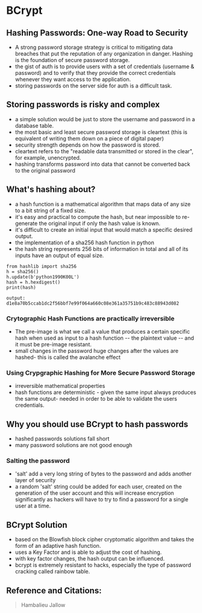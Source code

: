 # BCrypt

## Hashing Passwords: One-way Road to Security

- A strong password storage strategy is critical to mitigating data breaches that put the reputation of any organization in danger. Hashing is the foundation of secure password storage.
- the gist of auth is to provide users with a set of credentials (username & password) and to verify that they provide the correct credentials whenever they want access to the application.
- storing passwords on the server side for auth is a difficult task.

## Storing passwords is risky and complex

- a simple solution would be just to store the username and password in a database table.
- the most basic and least secure password storage is cleartext (this is equivalent of writing them down on a piece of digital paper)
- security strength depends on how the password is stored.
- cleartext refers to the "readable data transmitted or stored in the clear", for example, unencrypted.
- hashing transforms password into data that cannot be converted back to the original password

## What's hashing about?

- a hash function is a mathematical algorithm that maps data of any size to a bit string of a fixed size.
- it's easy and practical to compute the hash, but near impossible to re-generate the original input if only the hash value is known.
- it's difficult to create an initial input that would match a specific desired output.
- the implementation of a sha256 hash function in python
- the hash string represents 256 bits of information in total and all of its inputs have an output of equal size.

```
from hashlib import sha256
h = sha256()
h.update(b'python1990K00L')
hash = h.hexdigest()
print(hash)

output: d1e8a70b5ccab1dc2f56bbf7e99f064a660c08e361a35751b9c483c88943d082

```

### Crytographic Hash Functions are practically irreversible

- The pre-image is what we call a value that produces a certain specific hash when used as input to a hash function -- the plaintext value -- and it must be pre-image resistant.
- small changes in the password huge changes after the values are hashed- this is called the avalanche effect


### Using Crypgraphic Hashing for More Secure Password Storage

- irreversible mathematical properties
- hash functions are deterministic - given the same input always produces the same output- needed in order to be able to validate the users credentials.

## Why you should use BCrypt to hash passwords

- hashed passwords solutions fall short
- many password solutions are not good enough

### Salting the password

- 'salt' add a very long string of bytes to the password and adds another layer of security
- a random 'salt' string could be added for each user, created on the generation of the user account and this will increase encryption significantly as hackers will have to try to find a password for a single user at a time.

## BCrypt Solution

- based on the Blowfish block cipher cryptomatic algorithm and takes the form of an adaptive hash function.
- uses a Key Factor and is able to adjust the cost of hashing.
- with key factor changes, the hash output can be influenced.
- bcrypt is extremely resistant to hacks, especially the type of password cracking called rainbow table.



## Reference and Citations:

> Hambalieu Jallow 
